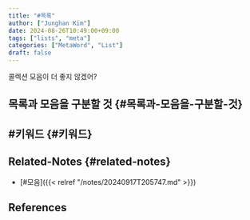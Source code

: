 ```yaml
---
title: "#목록"
author: ["Junghan Kim"]
date: 2024-08-26T10:49:00+09:00
tags: ["lists", "meta"]
categories: ["MetaWord", "List"]
draft: false
---
```


콜렉션 모음이 더 좋지 않겠어?


## 목록과 모음을 구분할 것 {#목록과-모음을-구분할-것}


## #키워드 {#키워드}


## Related-Notes {#related-notes}

-   [#모음]({{< relref "/notes/20240917T205747.md" >}})

## References

<style>.csl-entry{text-indent: -1.5em; margin-left: 1.5em;}</style><div class="csl-bib-body">
</div>
